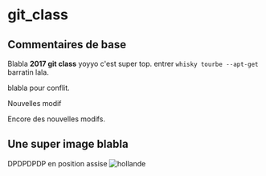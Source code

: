 # git_class
## Commentaires de base
Blabla **2017 git class** yoyyo c'est super top. entrer `whisky tourbe --apt-get` barratin lala.


blabla pour conflit.

Nouvelles modif

Encore des nouvelles modifs.


## Une super image blabla
DPDPDPDP en position assise
![hollande](http://www.ide14.fr/wp-content/uploads/2016/06/Tux.svg_.png)

